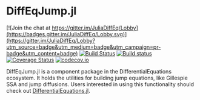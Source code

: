 # DiffEqJump.jl

[![Join the chat at https://gitter.im/JuliaDiffEq/Lobby](https://badges.gitter.im/JuliaDiffEq/Lobby.svg)](https://gitter.im/JuliaDiffEq/Lobby?utm_source=badge&utm_medium=badge&utm_campaign=pr-badge&utm_content=badge)
[![Build Status](https://travis-ci.org/ChrisRackauckas/DiffEqJump.jl.svg?branch=master)](https://travis-ci.org/JuliaDiffEq/DiffEqJump.jl)
[![Build status](https://ci.appveyor.com/api/projects/status/rr9vpqih2j9o89a5?svg=true)](https://ci.appveyor.com/project/ChrisRackauckas/diffeqjump-jl)
[![Coverage Status](https://coveralls.io/repos/ChrisRackauckas/DiffEqJump.jl/badge.svg?branch=master&service=github)](https://coveralls.io/github/JuliaDiffEq/DiffEqJump.jl?branch=master)
[![codecov.io](http://codecov.io/github/ChrisRackauckas/DiffEqJump.jl/coverage.svg?branch=master)](http://codecov.io/github/JuliaDiffEq/DiffEqJump.jl?branch=master)

DiffEqJump.jl is a component package in the DifferentialEquations ecosystem. It
holds the utilities for building jump equations, like Gillespie SSA and jump
diffusions. Users interested in using this functionality should check out
[DifferentialEquations.jl](https://github.com/JuliaDiffEq/DifferentialEquations.jl).

